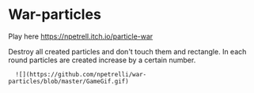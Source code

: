 # War-particles

Play here
https://npetrell.itch.io/particle-war

Destroy all created particles and don't touch them and rectangle. In each round particles are created increase by a certain number.

      ![](https://github.com/npetrelli/war-particles/blob/master/GameGif.gif)
